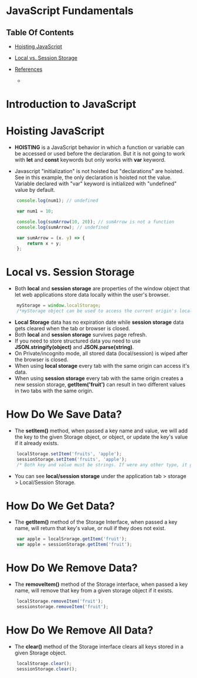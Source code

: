 # JavaScript Fundamentals

## Table Of Contents
- [Hoisting JavaScript](#Hoisting-JavaScript)

- [Local vs. Session Storage](#Local-vs.-Session-Storage)

- [References]()
    - []()

# Introduction to JavaScript

# Hoisting JavaScript
* __HOISTING__ is a JavaScript behavior in which a function or variable can be accessed or used before the declaration. But it is not going to work with __let__ and __const__ keywords but only works with __var__ keyword.

* Javascript "initialization" is not hoisted but "declarations" are hoisted. See in this example, the only declaration is hoisted not the value. Variable declared with "var" keyword is initialized with "undefined" value by default.

```js
    console.log(num1); // undefined

    var num1 = 10;
```

```js
    console.log(sumArrow(10, 20)); // sumArrow is not a function
    console.log(sumArrow); // undefined

    var sumArrow = (x. y) => {
        return x + y;
    };
```

# Local vs. Session Storage
* Both __local__ and __session storage__ are properties of the window object that let web applications store data locally within the user's browser.

```js
    myStorage = window.localStorage;
    /*myStorage object can be used to access the current origin's local storage space */
```

* __Local Storage__ data has no expiration date while __session storage__ data gets cleared when the tab or browser is closed.
* Both __local__ and __session storage__ survives page refresh.
* If you need to store structured data you need to use __JSON.stringify(object)__ and __JSON.parse(string)__.
* On Private/incognito mode, all stored data (local/session) is wiped after the browser is closed.
* When using __local storage__ every tab with the same origin can access it's data.
* When using __session storage__ every tab with the same origin creates a new session storage, __getItem('fruit')__ can result in two different values in two tabs with the same origin.

# How Do We Save Data?
* The __setItem()__ method, when passed a key name and value, we will add the key to the given Storage object, or object, or update the key's value if it already exists.

```js
    localStorage.setItem('fruits', 'apple');
    sessionStorage.setItem('fruits', 'apple');
    /* Both key and value must be strings. If were any other type, it gets converted to string automatically */
```

* You can see __local/session storage__ under the application tab > storage > Local/Session Storage.

# How Do We Get Data?
* The __getItem()__ method of the Storage Interface, when passed a key name, will return that key's value, or null if they does not exist.

```js
    var apple = localSrorage.getItem('fruit');
    var apple = sessionStorage.getItem('fruit');
```

# How Do We Remove Data?
* The __removeItem()__ method of the Storage interface, when passed a key name, will remove that key from a given storage object if it exists.

```js
    localStorage.removeItem('fruit');
    sessionstorage.removeItem('fruit');
```

# How Do We Remove All Data?
* The __clear()__ method of the Storage interface clears all keys stored in a given Storage object.

```js
    localStorage.clear();
    sessionStorage.clear();
```